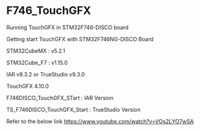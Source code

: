 # F746_TouchGFX
Running TouchGFX in STM32F746-DISCO board

Getting start TouchGFX with STM32F746NG-DISCO Board

STM32CubeMX : v5.2.1

STM32Cube_F7 : v1.15.0

IAR v8.3.2 or TrueStudio v9.3.0

TouchGFX 4.10.0


F746DISCO_TouchGFX_STart : IAR Version

TS_F746DISCO_TouchGFX_Start : TrueStudio Version

Refer to the below link
https://www.youtube.com/watch?v=VOs2LYO7wSA
